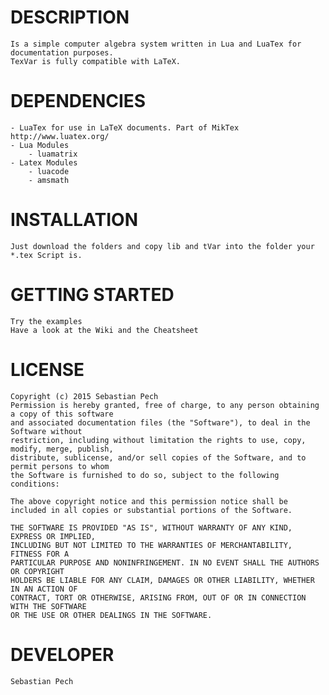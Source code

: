 # DESCRIPTION
	Is a simple computer algebra system written in Lua and LuaTex for documentation purposes.
	TexVar is fully compatible with LaTeX.

# DEPENDENCIES
	- LuaTex for use in LaTeX documents. Part of MikTex http://www.luatex.org/
	- Lua Modules
		- luamatrix
	- Latex Modules
		- luacode
		- amsmath

# INSTALLATION
	Just download the folders and copy lib and tVar into the folder your *.tex Script is.

# GETTING STARTED
	Try the examples
	Have a look at the Wiki and the Cheatsheet

# LICENSE
	Copyright (c) 2015 Sebastian Pech
	Permission is hereby granted, free of charge, to any person obtaining a copy of this software 
	and associated documentation files (the "Software"), to deal in the Software without 
	restriction, including without limitation the rights to use, copy, modify, merge, publish, 
	distribute, sublicense, and/or sell copies of the Software, and to permit persons to whom 
	the Software is furnished to do so, subject to the following conditions:

	The above copyright notice and this permission notice shall be included in all copies or substantial portions of the Software.

	THE SOFTWARE IS PROVIDED "AS IS", WITHOUT WARRANTY OF ANY KIND, EXPRESS OR IMPLIED, 
	INCLUDING BUT NOT LIMITED TO THE WARRANTIES OF MERCHANTABILITY, FITNESS FOR A 
	PARTICULAR PURPOSE AND NONINFRINGEMENT. IN NO EVENT SHALL THE AUTHORS OR COPYRIGHT 
	HOLDERS BE LIABLE FOR ANY CLAIM, DAMAGES OR OTHER LIABILITY, WHETHER IN AN ACTION OF 
	CONTRACT, TORT OR OTHERWISE, ARISING FROM, OUT OF OR IN CONNECTION WITH THE SOFTWARE 
	OR THE USE OR OTHER DEALINGS IN THE SOFTWARE.

# DEVELOPER
	Sebastian Pech